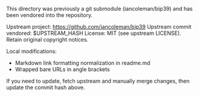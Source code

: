 This directory was previously a git submodule (iancoleman/bip39) and has been vendored into the repository.

Upstream project: https://github.com/iancoleman/bip39
Upstream commit vendored: $UPSTREAM_HASH
License: MIT (see upstream LICENSE). Retain original copyright notices.

Local modifications:
- Markdown link formatting normalization in readme.md
- Wrapped bare URLs in angle brackets

If you need to update, fetch upstream and manually merge changes, then update the commit hash above.
